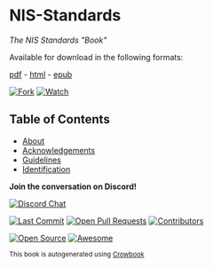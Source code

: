 # NIS-Standards
*The NIS Standards "Book"*

Available for download in the following formats:

[pdf](docs/book/NIS.pdf) -
[html](docs/book/NIS.html) - 
[epub](docs/book/NIS.pdf) 

[![Fork](https://img.shields.io/github/forks/Novean-Institute-of-Standards/NIS-Standards?label=Fork&style=social)]() [![Watch](https://img.shields.io/github/watchers/Novean-Institute-of-Standards/NIS-Standards?label=Watch&style=social)]()


## Table of Contents

- [About](About.md)
- [Acknowledgements](About.md)
- [Guidelines](Guidelines/Readme.md)
- [Identification](Identification/Readme.md)


**Join the conversation on Discord!**

[![Discord Chat](https://img.shields.io/discord/751503125885485168.svg)](https://discord.gg/jetkCs3)


[![Last Commit](https://img.shields.io/github/last-commit/Novean-Institute-of-Standards/NIS-Standards)]() [![Open Pull Requests](https://img.shields.io/github/issues-pr-raw/Novean-Institute-of-Standards/NIS-Standards)]() [![Contributors](https://img.shields.io/github/contributors/Novean-Institute-of-Standards/NIS-Standards)]()


[![Open Source](https://badges.frapsoft.com/os/v1/open-source.svg?v=103)](https://opensource.org/) [![Awesome](https://cdn.rawgit.com/sindresorhus/awesome/d7305f38d29fed78fa85652e3a63e154dd8e8829/media/badge.svg)](https://github.com/sindresorhus/awesome)

<sub>This book is autogenerated using [Crowbook](https://github.com/lise-henry/crowbook) </sub>
